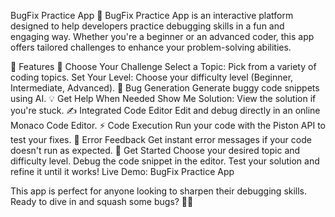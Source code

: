 BugFix Practice App 🐞
BugFix Practice App is an interactive platform designed to help developers practice debugging skills in a fun and engaging way. Whether you're a beginner or an advanced coder, this app offers tailored challenges to enhance your problem-solving abilities.

🌟 Features
🚀 Choose Your Challenge
Select a Topic: Pick from a variety of coding topics.
Set Your Level: Choose your difficulty level (Beginner, Intermediate, Advanced).
🐛 Bug Generation
Generate buggy code snippets using AI.
💡 Get Help When Needed
Show Me Solution: View the solution if you're stuck.
✍️ Integrated Code Editor
Edit and debug directly in an online Monaco Code Editor.
⚡ Code Execution
Run your code with the Piston API to test your fixes.
🚨 Error Feedback
Get instant error messages if your code doesn't run as expected.
🎉 Get Started
Choose your desired topic and difficulty level.
Debug the code snippet in the editor.
Test your solution and refine it until it works!
Live Demo: BugFix Practice App

This app is perfect for anyone looking to sharpen their debugging skills. Ready to dive in and squash some bugs? 🐜🎯
